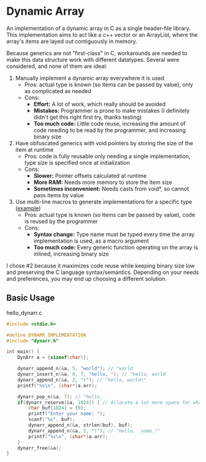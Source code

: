 # Dynamic Array

An implementation of a dynamic array in C as a single header-file library.
This implementation aims to act like a c++ vector or an ArrayList, where the array's
items are layed out contiguously in memory.

Because generics are not "first-class" in C, workarounds are needed to make
this data structure work with different datatypes. Several were considered, and none of them are ideal:

1. Manually implement a dynamic array everywhere it is used
    * Pros: actual type is known (so items can be passed by value), only as complicated as needed
    * Cons:
        * **Effort:** A lot of work, which really should be avoided
        * **Mistakes:** Programmer is prone to make mistakes (I definitely didn't get this right first try, thanks testing)
        * **Too much code:** Little code reuse, increasing the amount of code needing to be read by the programmer, and increasing binary size
2. Have obfuscated generics with void pointers by storing the size of the item at runtime
    * Pros: code is fully reusable only needing a single implementation, type size is specified once at initialization
    * Cons:
        * **Slower:** Pointer offsets calculated at runtime
        * **More RAM:** Needs more memory to store the item size
        * **Sometimes inconvenient:** Needs casts from void*, so cannot pass items by value
3. Use multi-line macros to generate implementations for a specific type ([example](https://codereview.stackexchange.com/questions/259374/dynamic-generic-array-list-implementation-in-c99))
    * Pros: actual type is known (so items can be passed by value), code is reused by the programmer
    * Cons:
        * **Syntax change:** Type name must be typed every time the array implementation is used, as a macro argument
        * **Too much code:** Every generic function operating on the array is inlined, increasing binary size

I chose #2 because it maximizes code reuse while keeping binary size low and preserving the C language syntax/semantics.
Depending on your needs and preferences, you may end up choosing a different solution.

## Basic Usage

hello_dynarr.c
```c
#include <stdio.h>

#define DYNARR_IMPLEMENTATION
#include "dynarr.h"

int main() {
    DynArr a = {sizeof(char)};

    dynarr_append_n(&a, 5, "world"); // "world
    dynarr_insert_n(&a, 0, 7, "hello, "); // "hello, world
    dynarr_append_n(&a, 2, "!"); // "hello, world!"
    printf("%s\n", (char*)a.arr);

    dynarr_pop_n(&a, 7); // "hello, 
    if(dynarr_reserve(&a, 1024)) { // Allocate a lot more space for whatever the user will input
        char buf[1024] = {0};
        printf("Enter your name: ");
        scanf("%s", buf);
        dynarr_append_n(&a, strlen(buf), buf);
        dynarr_append_n(&a, 2, "!"); // "hello, _name_!"
        printf("%s\n", (char*)a.arr);
    }
    dynarr_free(&a);
}
```